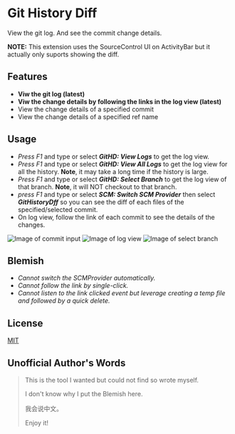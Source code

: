 # Git History Diff

View the git log. And see the commit change details.

**NOTE:** This extension uses the SourceControl UI on ActivityBar but it actually only suports showing the diff. 

## Features
* **Viw the git log (latest)**
* **Viw the change details by following the links in the log view (latest)** 
* View the change details of a specified commit
* View the change details of a specified ref name

## Usage
* _Press F1_ and type or select **_GitHD: View Logs_** to get the log view.
* _Press F1_ and type or select **_GitHD: View All Logs_** to get the log view for all the history. **Note**, it may take a long time if the history is large.
* _Press F1_ and type or select **_GitHD: Select Branch_** to get the log view of that branch. **Note**, it will NOT checkout to that branch.
* _press F1_ and type or select **_SCM: Switch SCM Provider_** then select **_GitHistoryDff_** so you can see the diff of each files of the specified/selected commit.
* On log view, follow the link of each commit to see the details of the changes.

![Image of commit input](https://raw.githubusercontent.com/huizhougit/githd/master/resources/commit_input.gif)
![Image of log view](https://raw.githubusercontent.com/huizhougit/githd/master/resources/log_view.gif)
![Image of select branch](https://raw.githubusercontent.com/huizhougit/githd/master/resources/select_branch.gif)

## Blemish
* _Cannot switch the SCMProvider automatically._
* _Cannot follow the link by single-click._
* _Cannot listen to the link clicked event but leverage creating a temp file and followed by a quick delete._

## License
[MIT](https://raw.githubusercontent.com/huizhougit/githd/master/LICENSE)

## Unofficial Author's Words
>This is the tool I wanted but could not find so wrote myself.
>
>I don't know why I put the Blemish here.
>
>我会说中文。
>
>Enjoy it!